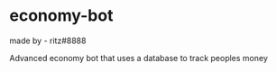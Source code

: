 # economy-bot
made by - ritz#8888

Advanced economy bot that uses a database to track peoples money
